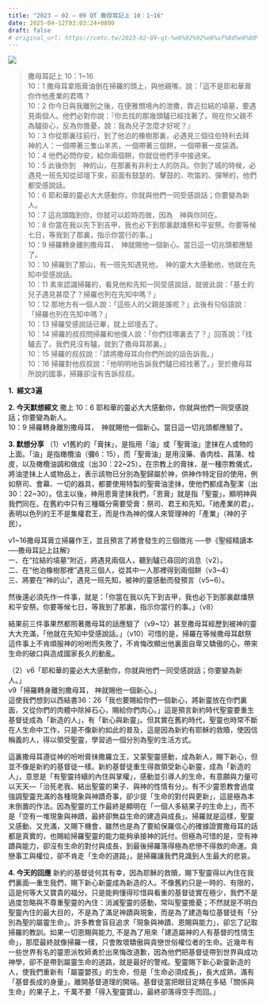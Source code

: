```yaml
---
title: "2023 – 02 – 09 QT 撒母耳記上 10：1~16"
date: 2025-04-12T03:03:24+0800
draft: false
# original_url: https://cmtc.tw/2023-02-09-qt-%e6%92%92%e6%af%8d%e8%80%b3%e8%a8%98%e4%b8%8a-10%ef%bc%9a116
---
```


![](/images/qt.jpg)
> 撒母耳記上 10：1\~16  
> 10：1 撒母耳拿瓶膏油倒在掃羅的頭上，與他親嘴，說：「這不是耶和華膏你作他產業的君嗎？  
> 10：2 你今日與我離別之後，在便雅憫境內的泄撒，靠近拉結的墳墓，要遇見兩個人。他們必對你說：『你去找的那幾頭驢已經找著了。現在你父親不為驢掛心，反為你擔憂，說：我為兒子怎麼才好呢？』  
> 10：3 你從那裏往前行，到了他泊的橡樹那裏，必遇見三個往伯特利去拜　神的人：一個帶著三隻山羊羔，一個帶著三個餅，一個帶著一皮袋酒。  
> 10：4 他們必問你安，給你兩個餅，你就從他們手中接過來。  
> 10：5 此後你到　神的山，在那裏有非利士人的防兵。你到了城的時候，必遇見一班先知從邱壇下來，前面有鼓瑟的、擊鼓的、吹笛的、彈琴的，他們都受感說話。  
> 10：6 耶和華的靈必大大感動你，你就與他們一同受感說話；你要變為新人。  
> 10：7 這兆頭臨到你，你就可以趁時而做，因為　神與你同在。  
> 10：8 你當在我以先下到吉甲，我也必下到那裏獻燔祭和平安祭。你要等候七日，等我到了那裏，指示你當行的事。」  
> 10：9 掃羅轉身離別撒母耳，　神就賜他一個新心。當日這一切兆頭都應驗了。  
> 10：10 掃羅到了那山，有一班先知遇見他，　神的靈大大感動他，他就在先知中受感說話。  
> 10：11 素來認識掃羅的，看見他和先知一同受感說話，就彼此說：「基士的兒子遇見甚麼了？掃羅也列在先知中嗎？」  
> 10：12 那地方有一個人說：「這些人的父親是誰呢？」此後有句俗語說：「掃羅也列在先知中嗎？」  
> 10：13 掃羅受感說話已畢，就上邱壇去了。  
> 10：14 掃羅的叔叔問掃羅和他僕人說：「你們往哪裏去了？」回答說：「找驢去了。我們見沒有驢，就到了撒母耳那裏。」  
> 10：15 掃羅的叔叔說：「請將撒母耳向你們所說的話告訴我。」  
> 10：16 掃羅對他叔叔說：「他明明地告訴我們驢已經找著了。」至於撒母耳所說的國事，掃羅卻沒有告訴叔叔。

**1.  經文3遍**

**2. 今天默想經文**
撒上 10：6 耶和華的靈必大大感動你，你就與他們一同受感說話；你要變為新人。  
10：9 掃羅轉身離別撒母耳，　神就賜他一個新心。當日這一切兆頭都應驗了。

**3. 默想分享**
（1）v1舊約的「膏抹」，是指用「油」或「聖膏油」塗抹在人或物的上面。「油」是指橄欖油（彌6：15），而「聖膏油」是用沒藥、香肉桂、菖蒲、桂皮，以及橄欖油調和做成（出30：22\~25）。在宗教上的膏抹，是一種宗教儀式，將油塗抹上人或物品上，表示該物已分別為聖歸屬於神，供神作特定目的使用，例如祭司、會幕、一切的器具，都要使用特製的聖膏油塗抹，使他們都成為聖潔（出30：22\~30）。信主以後，神用恩膏塗抹我們，「恩膏」就是指「聖靈」，顯明神與我們同在。在舊約中只有三種職分需要受膏：祭司、君王和先知。「祂產業的君」，表明以色列的王不是集權君王，而是作為神的僕人來管理神的「產業」（神的子民）。

v1\~16撒母耳膏立掃羅作王，並且預言了將會發生的三個徵兆 ──參《聖經精讀本──撒母耳記上註解》  
一、在“拉結的墳墓”附近，將遇見兩個人，聽到驢已尋回的消息（v2）。  
二、在“他泊橡樹那裡”遇見三個人，從其中一人那裡得到兩個餅（v3\~4）  
三、將要在“神的山”，遇見一班先知，被神的靈感動而發預言（v5\~6）。

然後還必須先作一件事，就是：「你當在我以先下到吉甲，我也必下到那裏獻燔祭和平安祭。你要等候七日，等我到了那裏，指示你當行的事。」（v8）

結果前三件事果然都照著撒母耳的話應驗了（v9\~12）甚至撒母耳經歷到被神的靈大大充滿，「他就在先知中受感說話。」（v10）可惜的是，掃羅在等候撒母耳獻祭這件事上不肯順服神的吩咐而失敗了，不肯悔改顯出他裏面自卑又驕傲的心，帶來生命的破口與造成國家長久的動亂。

（2）v6「耶和華的靈必大大感動你，你就與他們一同受感說話；你要變為新人。」  
v9「掃羅轉身離別撒母耳， 神就賜他一個新心。」  
這使我們想到以西結書36：26「我也要賜給你們一個新心，將新靈放在你們裏面，又從你們的肉體中除掉石心，賜給你們肉心。」這是預言新約時代聖靈要重生基督徒成為「新造的人」，有「新心與新靈」。但其實在舊約時代，聖靈也時常不斷在人生命中工作，只是不像新約如此的普及，這是因為新約有耶穌的救贖，使因信稱義的人，得以領受聖靈，學習過一個分別為聖的生活方式。

這裏撒母耳遵從神的吩咐膏抹撒羅立王，又蒙聖靈感動，成為新人，賜下新心，但並不像是新約的基督徒一樣。新約基督徒重生得救領受新心新靈，成為「新造的人」，意思是「有聖靈持續的內住與掌權」，感動並引導人的生命，有意願與力量可以天天—「治死老我、結出聖靈的果子、與神的性情有分」。有不少靈恩教會過度強調聖靈充滿的各種現象與神蹟奇事，卻少提「生命的對付與更新」，這是極為本末倒置的作法。因為聖靈的工作最終是顯明在「一個人多結果子的生命上」，而不是「空有一堆現象與神蹟，最終卻無益生命的建造與成長」。掃羅就是這樣，聖靈又感動、又充滿，又賜下機會，雖然也是為了要給保羅信心的確據證實撒母耳的話都是真實的，也賜給掃羅聖靈的能力能夠承接神的託付。但極為可惜的是，空有神蹟與能力，卻沒有生命的對付與成長，到最後掃羅落得極為悲慘不得救的命運。貪戀事工與權位，卻不肯走「生命的道路」，是掃羅讓我們見識到人生最大的悲哀。

**4. 今天的回應**
新約的基督徒何其有幸，因為耶穌的救贖，賜下聖靈得以內住在我們裏面—重生我們，賜下新心新靈成為新造的人。不像舊約只是一時的、有限的，這是何等大又寶貴的福分。只是能夠懂得珍惜與看重的基督徒實在極少，我們不是過度忽略與不尊重聖靈的內住：消滅聖靈的感動，常叫聖靈擔憂；不然就是不明白聖靈內住的最大目的，不是為了滿足神蹟與現象，而是為了建造每位基督徒有「分別為聖的屬靈生命」。許多教會盲目追求「現象與神蹟、恩賜與能力」，卻忘了記取掃羅的教訓。如果一切恩賜與能力, 不是為了用來「建造屬神的人有基督的性情生命」，那麼最終就像掃羅一樣，只會敗壞驕傲與貪戀世俗權位者的生命。近幾年有一些世界有名的靈恩派牧師勇於出來悔改道歉，因為他們把基督徒帶到世界與成功神學，卻不是帶到屬靈生命的道路，就是最好的警戒。聖靈賜下新心新靈新造的人，使我們重新有「屬靈嬰孩」的生命，但是「生命必須成長」，長大成熟，滿有「基督長成的身量」，離開基督道理的開端。基督徒當把眼目定睛在多結「關係與生命」的果子上，千萬不要「得入聖靈寶山，最終卻落得空手而回。」
